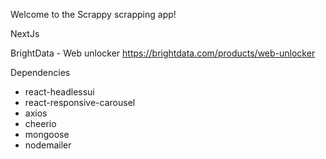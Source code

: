 Welcome to the Scrappy scrapping app!

NextJs

BrightData - Web unlocker
https://brightdata.com/products/web-unlocker

Dependencies

- react-headlessui
- react-responsive-carousel
- axios
- cheerio
- mongoose
- nodemailer
